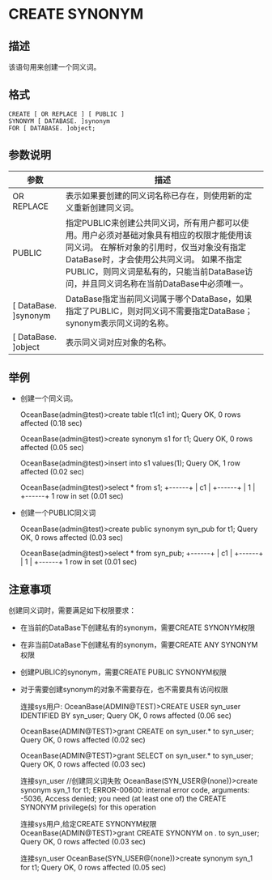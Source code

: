 CREATE SYNONYM 
===================================



描述 
-----------

该语句用来创建一个同义词。

格式 
-----------

    CREATE [ OR REPLACE ] [ PUBLIC ]
    SYNONYM [ DATABASE. ]synonym
    FOR [ DATABASE. ]object;





参数说明 
-------------



|         **参数**         |                                                                                          **描述**                                                                                          |
|------------------------|------------------------------------------------------------------------------------------------------------------------------------------------------------------------------------------|
| OR REPLACE             | 表示如果要创建的同义词名称已存在，则使用新的定义重新创建同义词。                                                                                                                                                         |
| PUBLIC                 | 指定PUBLIC来创建公共同义词，所有用户都可以使用。用户必须对基础对象具有相应的权限才能使用该同义词。 在解析对象的引用时，仅当对象没有指定DataBase时，才会使用公共同义词。 如果不指定PUBLIC，则同义词是私有的，只能当前DataBase访问，并且同义词名称在当前DataBase中必须唯一。 |
| \[ DataBase. \]synonym | DataBase指定当前同义词属于哪个DataBase，如果指定了PUBLIC，则对同义词不需要指定DataBase；synonym表示同义词的名称。                                                                                                              |
| \[ DataBase. \]object  | 表示同义词对应对象的名称。                                                                                                                                                                            |





举例 
-----------

* 创建一个同义词。




    OceanBase(admin@test)>create table t1(c1 int);
    Query OK, 0 rows affected (0.18 sec)
    
    OceanBase(admin@test)>create synonym s1 for t1;
    Query OK, 0 rows affected (0.05 sec)
    
    OceanBase(admin@test)>insert into s1 values(1);
    Query OK, 1 row affected (0.02 sec)
    
    OceanBase(admin@test)>select * from s1;
    +------+
    | c1   |
    +------+
    |    1 |
    +------+
    1 row in set (0.01 sec)



* 创建一个PUBLIC同义词




    OceanBase(admin@test)>create public synonym syn_pub for t1;
    Query OK, 0 rows affected (0.03 sec)
    
    OceanBase(admin@test)>select * from syn_pub;
    +------+
    | c1   |
    +------+
    |    1 |
    +------+
    1 row in set (0.01 sec)





注意事项 
-------------

创建同义词时，需要满足如下权限要求：

* 在当前的DataBase下创建私有的synonym，需要CREATE SYNONYM权限

* 在非当前DataBase下创建私有的synonym，需要CREATE ANY SYNONYM权限

* 创建PUBLIC的synonym，需要CREATE PUBLIC SYNONYM权限

* 对于需要创建synonym的对象不需要存在，也不需要具有访问权限




    连接sys用户:
    OceanBase(ADMIN@TEST)>CREATE USER syn_user IDENTIFIED BY syn_user;
    Query OK, 0 rows affected (0.06 sec)
    
    OceanBase(ADMIN@TEST)>grant CREATE on syn_user.* to syn_user;
    Query OK, 0 rows affected (0.02 sec)
    
    OceanBase(ADMIN@TEST)>grant SELECT on syn_user.* to syn_user;
    Query OK, 0 rows affected (0.03 sec)
    
    
    连接syn_user
    //创建同义词失败
    OceanBase(SYN_USER@(none))>create synonym syn_1 for t1;
    ERROR-00600: internal error code, arguments: -5036, Access denied; you need (at least one of) the CREATE SYNONYM privilege(s) for this operation
    
    连接sys用户,给定CREATE SYNONYM权限
    OceanBase(ADMIN@TEST)>grant CREATE SYNONYM on *.* to syn_user;
    Query OK, 0 rows affected (0.03 sec)
    
    连接syn_user
    OceanBase(SYN_USER@(none))>create synonym syn_1 for t1;
    Query OK, 0 rows affected (0.05 sec)



